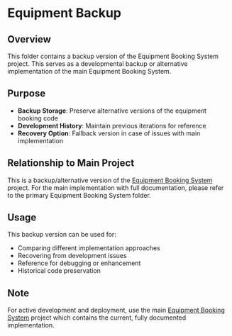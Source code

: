 # Equipment Backup

## Overview
This folder contains a backup version of the Equipment Booking System project. This serves as a developmental backup or alternative implementation of the main Equipment Booking System.

## Purpose
- **Backup Storage**: Preserve alternative versions of the equipment booking code
- **Development History**: Maintain previous iterations for reference
- **Recovery Option**: Fallback version in case of issues with main implementation

## Relationship to Main Project
This is a backup/alternative version of the [Equipment Booking System](../EquipmentBooking/) project. For the main implementation with full documentation, please refer to the primary Equipment Booking System folder.

## Usage
This backup version can be used for:
- Comparing different implementation approaches
- Recovering from development issues
- Reference for debugging or enhancement
- Historical code preservation

## Note
For active development and deployment, use the main [Equipment Booking System](../EquipmentBooking/) project which contains the current, fully documented implementation.
